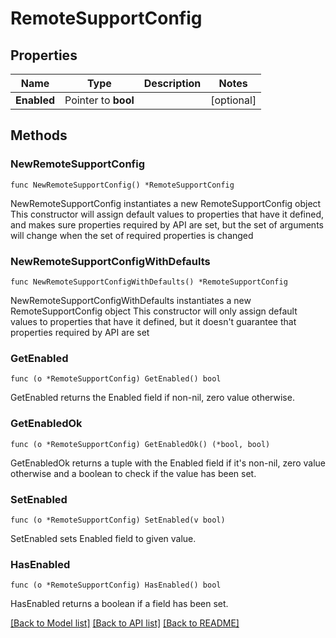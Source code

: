 # RemoteSupportConfig

## Properties

Name | Type | Description | Notes
------------ | ------------- | ------------- | -------------
**Enabled** | Pointer to **bool** |  | [optional] 

## Methods

### NewRemoteSupportConfig

`func NewRemoteSupportConfig() *RemoteSupportConfig`

NewRemoteSupportConfig instantiates a new RemoteSupportConfig object
This constructor will assign default values to properties that have it defined,
and makes sure properties required by API are set, but the set of arguments
will change when the set of required properties is changed

### NewRemoteSupportConfigWithDefaults

`func NewRemoteSupportConfigWithDefaults() *RemoteSupportConfig`

NewRemoteSupportConfigWithDefaults instantiates a new RemoteSupportConfig object
This constructor will only assign default values to properties that have it defined,
but it doesn't guarantee that properties required by API are set

### GetEnabled

`func (o *RemoteSupportConfig) GetEnabled() bool`

GetEnabled returns the Enabled field if non-nil, zero value otherwise.

### GetEnabledOk

`func (o *RemoteSupportConfig) GetEnabledOk() (*bool, bool)`

GetEnabledOk returns a tuple with the Enabled field if it's non-nil, zero value otherwise
and a boolean to check if the value has been set.

### SetEnabled

`func (o *RemoteSupportConfig) SetEnabled(v bool)`

SetEnabled sets Enabled field to given value.

### HasEnabled

`func (o *RemoteSupportConfig) HasEnabled() bool`

HasEnabled returns a boolean if a field has been set.


[[Back to Model list]](../README.md#documentation-for-models) [[Back to API list]](../README.md#documentation-for-api-endpoints) [[Back to README]](../README.md)


